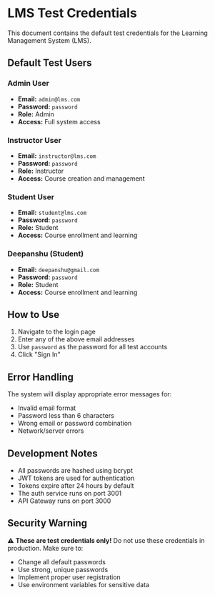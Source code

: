 # LMS Test Credentials

This document contains the default test credentials for the Learning Management System (LMS).

## Default Test Users

### Admin User
- **Email:** `admin@lms.com`
- **Password:** `password`
- **Role:** Admin
- **Access:** Full system access

### Instructor User
- **Email:** `instructor@lms.com`
- **Password:** `password`
- **Role:** Instructor
- **Access:** Course creation and management

### Student User
- **Email:** `student@lms.com`
- **Password:** `password`
- **Role:** Student
- **Access:** Course enrollment and learning

### Deepanshu (Student)
- **Email:** `deepanshu@gmail.com`
- **Password:** `password`
- **Role:** Student
- **Access:** Course enrollment and learning

## How to Use

1. Navigate to the login page
2. Enter any of the above email addresses
3. Use `password` as the password for all test accounts
4. Click "Sign In"

## Error Handling

The system will display appropriate error messages for:
- Invalid email format
- Password less than 6 characters
- Wrong email or password combination
- Network/server errors

## Development Notes

- All passwords are hashed using bcrypt
- JWT tokens are used for authentication
- Tokens expire after 24 hours by default
- The auth service runs on port 3001
- API Gateway runs on port 3000

## Security Warning

⚠️ **These are test credentials only!** Do not use these credentials in production. Make sure to:
- Change all default passwords
- Use strong, unique passwords
- Implement proper user registration
- Use environment variables for sensitive data
